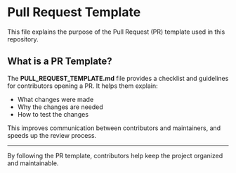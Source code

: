 # Pull Request Template

This file explains the purpose of the Pull Request (PR) template used in this repository.

## What is a PR Template?

The **PULL_REQUEST_TEMPLATE.md** file provides a checklist and guidelines for contributors opening a PR. It helps them explain:

- What changes were made
- Why the changes are needed
- How to test the changes

This improves communication between contributors and maintainers, and speeds up the review process.

---

By following the PR template, contributors help keep the project organized and maintainable.
